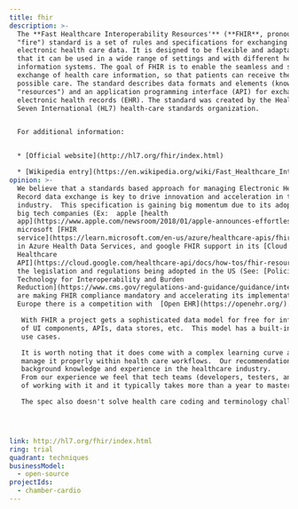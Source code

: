 ```yaml
---
title: fhir
description: >-
  The **Fast Healthcare Interoperability Resources'** (**FHIR**, pronounced
  "fire") standard is a set of rules and specifications for exchanging
  electronic health care data. It is designed to be flexible and adaptable, so
  that it can be used in a wide range of settings and with different health care
  information systems. The goal of FHIR is to enable the seamless and secure
  exchange of health care information, so that patients can receive the best
  possible care. The standard describes data formats and elements (known as
  "resources") and an application programming interface (API) for exchanging
  electronic health records (EHR). The standard was created by the Health Level
  Seven International (HL7) health-care standards organization.


  For additional information:


  * [Official website](http://hl7.org/fhir/index.html)

  * [Wikipedia entry](https://en.wikipedia.org/wiki/Fast_Healthcare_Interoperability_Resources)
opinion: >-
  We believe that a standards based approach for managing Electronic Health
  Record data exchange is key to drive innovation and acceleration in the Health
  industry.  This specification is gaining big momentum due to its adoption by
  big tech companies (Ex:  apple [health
  app](https://www.apple.com/newsroom/2018/01/apple-announces-effortless-solution-bringing-health-records-to-iPhone/),
  microsoft [FHIR
  service](https://learn.microsoft.com/en-us/azure/healthcare-apis/fhir/overview)
  in Azure Health Data Services, and google FHIR support in its [Cloud
  Healthcare
  API](https://cloud.google.com/healthcare-api/docs/how-tos/fhir-resources)).  Although
  the legislation and regulations being adopted in the US (See: [Policies and
  Technology for Interoperability and Burden
  Reduction](https://www.cms.gov/regulations-and-guidance/guidance/interoperability/index))
  are making FHIR compliance mandatory and accelerating its implementation in
  Europe there is a competition with  [Open EHR](https://openehr.org/).

   With FHIR a project gets a sophisticated data model for free for information exchange that could help drive the development
   of UI components, APIs, data stores, etc.  This model has a built-in support for extension which makes it flexible for complex
   use cases.

   It is worth noting that it does come with a complex learning curve and a good health care domain background is required to 
   manage it properly within health care workflows.  Our recommendation is to have SMEs in the product development team with a strong
   background knowledge and experience in the healthcare industry.  
   From our experience we feel that tech teams (developers, testers, analysts) typically start feeling comfortable with the spec after around 3-4 weeks 
   of working with it and it typically takes more than a year to master and deeply understand the spec.

   The spec also doesn't solve health care coding and terminology challenges and product development teams still need to write the translation layer from one code system to another.




link: http://hl7.org/fhir/index.html
ring: trial
quadrant: techniques
businessModel:
  - open-source
projectIds:
  - chamber-cardio
---
```

